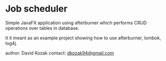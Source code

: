 Job scheduler
=============
Simple JavaFX application using afterburner
which performs CRUD operations over tables in database.

It it meant as an example project showing how to use 
afterburner, lombok, log4j.

author: David Kozak
contact: dkozak94@gmail.com
